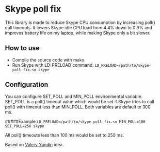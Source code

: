 Skype poll fix
==============
This library is made to reduce Skype CPU consumption by increasing poll() call timeouts. It lowers Skype idle CPU load from 4.4% down to 0.9% and improves battery life on my laptop, while making Skype only a bit slower.

How to use
----------
* Compile the source code with make
* Run Skype with LD_PRELOAD command: ```LD_PRELOAD=/path/to/skype-poll-fix.so skype```

Configuration
-------------
You can configure SET_POLL and MIN_POLL environmental variable. SET_POLL is a poll() timeout value which would be set if Skype tries to call poll() with timeout less than MIN_POLL. Both variables are default to 300 ms.

#####Example
```LD_PRELOAD=/path/to/skype-poll-fix.so MIN_POLL=100 SET_POLL=250 skype```

All poll() timeouts less than 100 ms would be set to 250 ms.

Based on [Valery Yundin](http://habrahabr.ru/users/Vayun/) idea.
